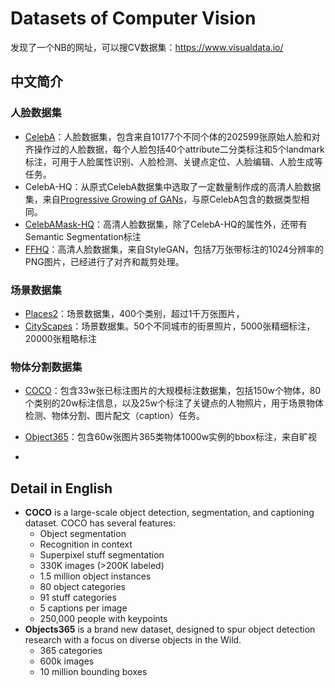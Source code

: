 # Datasets of Computer Vision

发现了一个NB的网址，可以搜CV数据集：https://www.visualdata.io/



## 中文简介

### 人脸数据集

- [CelebA](http://mmlab.ie.cuhk.edu.hk/projects/CelebA.html)：人脸数据集，包含来自10177个不同个体的202599张原始人脸和对齐操作过的人脸数据，每个人脸包括40个attribute二分类标注和5个landmark标注，可用于人脸属性识别、人脸检测、关键点定位、人脸编辑、人脸生成等任务。
- CelebA-HQ：从原式CelebA数据集中选取了一定数量制作成的高清人脸数据集，来自[Progressive Growing of GANs](https://arxiv.org/abs/1710.10196)，与原CelebA包含的数据类型相同。
- [CelebAMask-HQ](https://www.ctolib.com/switchablenorms-CelebAMask-HQ.html)：高清人脸数据集，除了CelebA-HQ的属性外，还带有Semantic Segmentation标注
- [FFHQ](https://ruby.ctolib.com/NVlabs-ffhq-dataset.html)：高清人脸数据集，来自StyleGAN，包括7万张带标注的1024分辨率的PNG图片，已经进行了对齐和裁剪处理。

### 场景数据集

- [Places2](http://places2.csail.mit.edu/)：场景数据集，400个类别，超过1千万张图片，
- [CityScapes](https://www.cityscapes-dataset.com/)：场景数据集。50个不同城市的街景照片，5000张精细标注，20000张粗略标注

### 物体分割数据集

- [COCO](http://cocodataset.org/)：包含33w张已标注图片的大规模标注数据集，包括150w个物体，80个类别的20w标注信息，以及25w个标注了关键点的人物照片，用于场景物体检测、物体分割、图片配文（caption）任务。

- [Object365](https://www.objects365.org/overview.html)：包含60w张图片365类物体1000w实例的bbox标注，来自旷视
- 



## Detail in English

- **COCO** is a large-scale object detection, segmentation, and captioning dataset. COCO has several features:
  - Object segmentation
  - Recognition in context
  - Superpixel stuff segmentation
  - 330K images (>200K labeled)
  - 1.5 million object instances
  - 80 object categories
  - 91 stuff categories
  - 5 captions per image
  - 250,000 people with keypoints
- **Objects365** is a brand new dataset, designed to spur object detection research with a focus on diverse objects in the Wild.
  - 365 categories
  - 600k images
  - 10 million bounding boxes